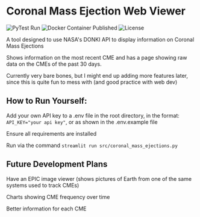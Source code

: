 # Coronal Mass Ejection Web Viewer

![PyTest Run](https://github.com/SteelStarling/ERAU-SE320_Homework06/actions/workflows/python-app.yml/badge.svg)
![Docker Container Published](https://github.com/SteelStarling/ERAU-SE320_Homework06/actions/workflows/docker-publish.yml/badge.svg)
![License](https://img.shields.io/github/license/SteelStarling/ERAU-SE320_Homework06)

A tool designed to use NASA's DONKI API to display information on Coronal Mass Ejections

Shows information on the most recent CME and has a page showing raw data on the CMEs of the past 30 days.

Currently very bare bones, but I might end up adding more features later, since this is quite fun to mess with (and good practice with web dev)

## How to Run Yourself:

Add your own API key to a .env file in the root directory, in the format: `API_KEY="your api key"`, or as shown in the .env.example file

Ensure all requirements are installed

Run via the command `streamlit run src/coronal_mass_ejections.py`

## Future Development Plans

Have an EPIC image viewer (shows pictures of Earth from one of the same systems used to track CMEs)

Charts showing CME frequency over time

Better information for each CME
